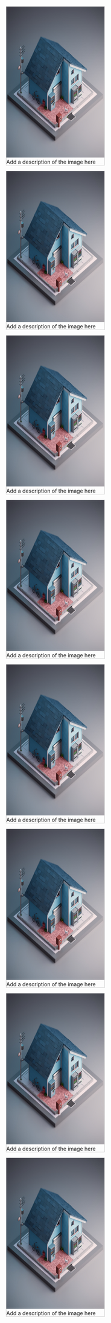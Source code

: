 <html>
<head>
<style>
div.gallery {
  margin: 7px;
  border: 1px solid #ccc;
  float: left;
  width: 260px;
}

div.gallery:hover {
  border: 1px solid #777;
}

div.gallery img {
  width: 100%;
  height: auto;
}

div.desc {
  padding: 15px;
  text-align: center;
}
</style>
</head>
<body>
<div class="gallery">
  <a target="_blank" href="house1.jpg">
    <img src="house1.jpg" alt="Cinque Terre" width="600" height="400">
  </a>
  <div class="desc">Add a description of the image here</div>
</div>

<div class="gallery">
  <a target="_blank" href="house1.jpg">
    <img src="house1.jpg" alt="Forest" width="600" height="400">
  </a>
  <div class="desc">Add a description of the image here</div>
</div>

<div class="gallery">
  <a target="_blank" href="house1.jpg">
    <img src="house1.jpg" alt="Northern Lights" width="600" height="400">
  </a>
  <div class="desc">Add a description of the image here</div>
</div>

<div class="gallery">
  <a target="_blank" href="house1.jpg">
    <img src="house1.jpg" alt="Mountains" width="600" height="400">
  </a>
  <div class="desc">Add a description of the image here</div>
</div>
<div class="gallery">
  <a target="_blank" href="house1.jpg">
    <img src="house1.jpg" alt="Mountains" width="600" height="400">
  </a>
  <div class="desc">Add a description of the image here</div>
</div>
<div class="gallery">
  <a target="_blank" href="house1.jpg">
    <img src="house1.jpg" alt="Mountains" width="600" height="400">
  </a>
  <div class="desc">Add a description of the image here</div>
</div>
<div class="gallery">
  <a target="_blank" href="house1.jpg">
    <img src="house1.jpg" alt="Mountains" width="600" height="400">
  </a>
  <div class="desc">Add a description of the image here</div>
</div>
<div class="gallery">
  <a target="_blank" href="house1.jpg">
    <img src="house1.jpg" alt="Mountains" width="600" height="400">
  </a>
  <div class="desc">Add a description of the image here</div>
</div>  
<br>
</body>
  <br>
</html>
<br>
